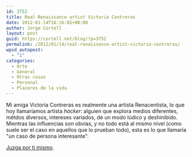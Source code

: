 ```yaml
---
id: 3752
title: Real Renaissance artist Victoria Contreras
date: 2012-01-14T16:16:02+00:00
author: Jorge Cortell
layout: post
guid: https://cortell.net/blog/?p=3752
permalink: /2012/01/14/real-renaissance-artist-victoria-contreras/
wpsd_autopost:
  - "1"
categories:
  - Arte
  - General
  - Otras cosas
  - Personal
  - Placeres de la vida
---
```

Mi amiga Victoria Contreras es realmente una artista Renacentista, lo que hoy llamaríamos artista _hacker_: alguien que explora medios diferentes, métdos diversos, intereses variados, de un modo lúdico y deshinibido. Mientras las influencias son obvias, y no todo está al mismo nivel (como suele ser el caso en aquellos que lo prueban todo), esta es lo que llamaría "un caso de persona interesante".

<a title="https://www.victoriacontreras.com/" href="https://www.victoriacontreras.com/" target="_blank">Juzga por ti mismo</a>.
